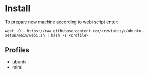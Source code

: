 # Install

To prepare new machine according to webi script enter:

`wget -O - https://raw.githubusercontent.com/krzwiatrzyk/ubuntu-setup/main/webi.sh | bash -s <profile>`

## Profiles

- ubuntu
- mirai